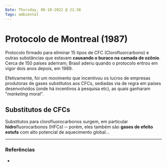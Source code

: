 ```yaml
---
Date: Thursday, 06-10-2022 @ 21:38
Tags: ambiental
---
```

# Protocolo de Montreal (1987)
Protocolo firmado para eliminar 15 tipos de CFC (Clorofluorcarbono) e outras substâncias que estavam **causando o buraco na camada de ozônio**. Cerca de 150 países aderiram; Brasil aderiu quando o protocolo entrou em vigor dois anos depois, em 1989.

Efetivamente, foi um movimento que incentivou os lucros de empresas produtoras de gases substitutos aos CFCs, sediadas via de regra em países desenvolvidos (onde há incentivos à pesquisa etc), as quais ganharam "*marketing* moral". 

## Substitutos de CFCs
Substitutos para clorofluorocarbonos surgem, em particular **hidro**fluorocarbonos (HFCs) ─ porém, eles também são **gases de efeito estufa** com alto potencial de aquecimento global... 


---
### Referências
- 